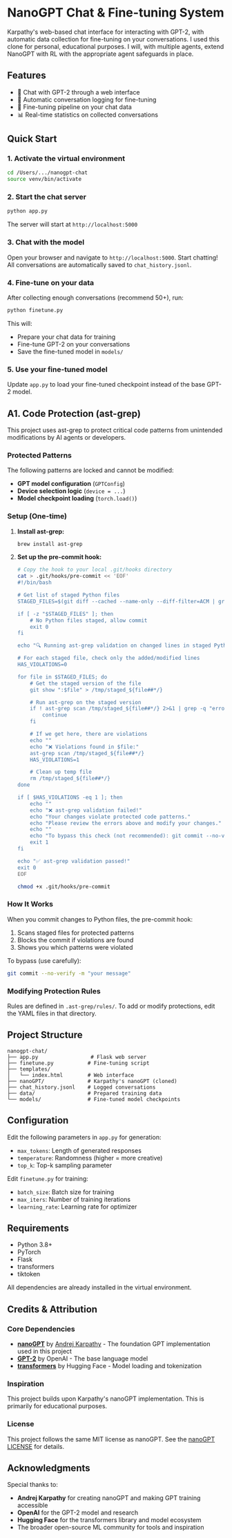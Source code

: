 # NanoGPT Chat & Fine-tuning System

Karpathy's web-based chat interface for interacting with GPT-2, with automatic data collection for fine-tuning on your conversations. I used this clone for personal, educational purposes. I will, with multiple agents, extend NanoGPT with RL with the appropriate agent safeguards in place.

## Features

- 🤖 Chat with GPT-2 through a web interface
- 💾 Automatic conversation logging for fine-tuning
- 🎯 Fine-tuning pipeline on your chat data
- 📊 Real-time statistics on collected conversations

## Quick Start

### 1. Activate the virtual environment

```bash
cd /Users/.../nanogpt-chat
source venv/bin/activate
```

### 2. Start the chat server

```bash
python app.py
```

The server will start at `http://localhost:5000`

### 3. Chat with the model

Open your browser and navigate to `http://localhost:5000`. Start chatting! All conversations are automatically saved to `chat_history.jsonl`.

### 4. Fine-tune on your data

After collecting enough conversations (recommend 50+), run:

```bash
python finetune.py
```

This will:
- Prepare your chat data for training
- Fine-tune GPT-2 on your conversations
- Save the fine-tuned model in `models/`

### 5. Use your fine-tuned model

Update `app.py` to load your fine-tuned checkpoint instead of the base GPT-2 model.

## A1. Code Protection (ast-grep)

This project uses ast-grep to protect critical code patterns from unintended modifications by AI agents or developers.

### Protected Patterns

The following patterns are locked and cannot be modified:
- **GPT model configuration** (`GPTConfig`)
- **Device selection logic** (`device = ...`)
- **Model checkpoint loading** (`torch.load()`)

### Setup (One-time)

1. **Install ast-grep:**
   ```bash
   brew install ast-grep
   ```

2. **Set up the pre-commit hook:**
   ```bash
   # Copy the hook to your local .git/hooks directory
   cat > .git/hooks/pre-commit << 'EOF'
   #!/bin/bash

   # Get list of staged Python files
   STAGED_FILES=$(git diff --cached --name-only --diff-filter=ACM | grep '\.py$')

   if [ -z "$STAGED_FILES" ]; then
       # No Python files staged, allow commit
       exit 0
   fi

   echo "🔍 Running ast-grep validation on changed lines in staged Python files..."

   # For each staged file, check only the added/modified lines
   HAS_VIOLATIONS=0

   for file in $STAGED_FILES; do
       # Get the staged version of the file
       git show ":$file" > /tmp/staged_${file##*/}

       # Run ast-grep on the staged version
       if ! ast-grep scan /tmp/staged_${file##*/} 2>&1 | grep -q "error\["; then
           continue
       fi

       # If we get here, there are violations
       echo ""
       echo "❌ Violations found in $file:"
       ast-grep scan /tmp/staged_${file##*/}
       HAS_VIOLATIONS=1

       # Clean up temp file
       rm /tmp/staged_${file##*/}
   done

   if [ $HAS_VIOLATIONS -eq 1 ]; then
       echo ""
       echo "❌ ast-grep validation failed!"
       echo "Your changes violate protected code patterns."
       echo "Please review the errors above and modify your changes."
       echo ""
       echo "To bypass this check (not recommended): git commit --no-verify"
       exit 1
   fi

   echo "✅ ast-grep validation passed!"
   exit 0
   EOF

   chmod +x .git/hooks/pre-commit
   ```

### How It Works

When you commit changes to Python files, the pre-commit hook:
1. Scans staged files for protected patterns
2. Blocks the commit if violations are found
3. Shows you which patterns were violated

To bypass (use carefully):
```bash
git commit --no-verify -m "your message"
```

### Modifying Protection Rules

Rules are defined in `.ast-grep/rules/`. To add or modify protections, edit the YAML files in that directory.

## Project Structure

```
nanogpt-chat/
├── app.py                 # Flask web server
├── finetune.py           # Fine-tuning script
├── templates/
│   └── index.html        # Web interface
├── nanoGPT/              # Karpathy's nanoGPT (cloned)
├── chat_history.jsonl    # Logged conversations
├── data/                 # Prepared training data
└── models/               # Fine-tuned model checkpoints
```

## Configuration

Edit the following parameters in `app.py` for generation:
- `max_tokens`: Length of generated responses
- `temperature`: Randomness (higher = more creative)
- `top_k`: Top-k sampling parameter

Edit `finetune.py` for training:
- `batch_size`: Batch size for training
- `max_iters`: Number of training iterations
- `learning_rate`: Learning rate for optimizer

## Requirements

- Python 3.8+
- PyTorch
- Flask
- transformers
- tiktoken

All dependencies are already installed in the virtual environment.

## Credits & Attribution

### Core Dependencies
- **[nanoGPT](https://github.com/karpathy/nanoGPT)** by [Andrej Karpathy](https://karpathy.ai/) - The foundation GPT implementation used in this project
- **[GPT-2](https://openai.com/research/better-language-models)** by OpenAI - The base language model
- **[transformers](https://huggingface.co/transformers/)** by Hugging Face - Model loading and tokenization

### Inspiration
This project builds upon Karpathy's nanoGPT implementation. This is primarily for educational purposes.

### License
This project follows the same MIT license as nanoGPT. See the [nanoGPT LICENSE](nanoGPT/LICENSE) for details.

## Acknowledgments

Special thanks to:
- **Andrej Karpathy** for creating nanoGPT and making GPT training accessible
- **OpenAI** for the GPT-2 model and research
- **Hugging Face** for the transformers library and model ecosystem
- The broader open-source ML community for tools and inspiration
